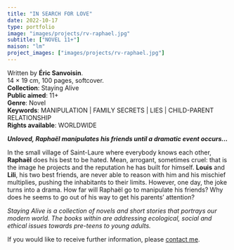 ```yaml
---
title: "IN SEARCH FOR LOVE"
date: 2022-10-17
type: portfolio
image: "images/projects/rv-raphael.jpg"
subtitle: ["NOVEL 11+"]
maison: "lm"
project_images: ["images/projects/rv-raphael.jpg"]
---
```


Written by **Éric Sanvoisin**.   
14 × 19 cm, 100 pages, softcover.   
**Collection**: Staying Alive   
**Public aimed**: 11+   
**Genre**: Novel      
**Keywords**: MANIPULATION | FAMILY SECRETS | LIES | CHILD-PARENT RELATIONSHIP               
**Rights available**: WORLDWIDE
 


***Unloved, Raphaël manipulates his friends until a dramatic event occurs...***


In the small village of Saint-Laure where everybody knows each other, **Raphaël** does his best to be hated. 
Mean, arrogant, sometimes cruel: that is the image he projects and the reputation he has built for himself. 
**Louis** and **Lili**, his two best friends, are never able to reason with him and his mischief multiplies, 
pushing the inhabitants to their limits.
However, one day, the joke turns into a drama.
How far will Raphaël go to manipulate his friends?
Why does he seems to go out of his way to get his parents’ attention?         



*Staying Alive is a collection of novels and short stories that portrays our modern world.*
*The books within are addressing ecological, social and ethical issues towards pre-teens to young adults.*





If you would like to receive further information, please [contact me](mailto:melanie.guillaumin.edition@gmail.com).


